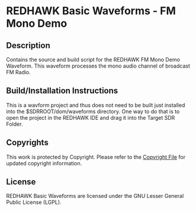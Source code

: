 # REDHAWK Basic Waveforms - FM Mono Demo
 
## Description

Contains the source and build script for the REDHAWK FM Mono Demo Waveform. This waveform processes the mono audio channel of broadcast FM Radio. 

## Build/Installation Instructions
This is a wavform project and thus does not need to be built just installed into the $SDRROOT/dom/waveforms directory. One way to do that is to open the project in the REDHAWK IDE and drag it into the Target SDR Folder.

## Copyrights

This work is protected by Copyright. Please refer to the [Copyright File](COPYRIGHT) for updated copyright information.

## License

REDHAWK Basic Waveforms are licensed under the GNU Lesser General Public License (LGPL).